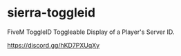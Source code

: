 # sierra-toggleid
FiveM ToggleID
Toggleable Display of a Player's Server ID. 

https://discord.gg/hKD7PXUqXy

